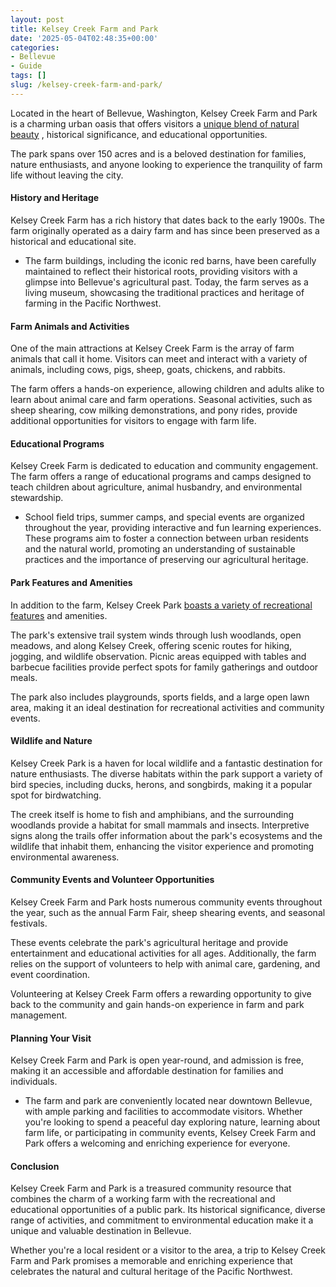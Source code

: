 ```yaml
---
layout: post
title: Kelsey Creek Farm and Park
date: '2025-05-04T02:48:35+00:00'
categories:
- Bellevue
- Guide
tags: []
slug: /kelsey-creek-farm-and-park/
---
```


Located in the heart of Bellevue, Washington, Kelsey Creek Farm and Park is a charming urban oasis that offers visitors a
[unique blend of natural beauty](https://bellevuewa.gov/city-government/departments/parks/community-centers/kelsey-creek-farm)
, historical significance, and educational opportunities.

The park spans over 150 acres and is a beloved destination for families, nature enthusiasts, and anyone looking to experience the tranquility of farm life without leaving the city.
#### History and Heritage
Kelsey Creek Farm has a rich history that dates back to the early 1900s. The farm originally operated as a dairy farm and has since been preserved as a historical and educational site.
- The farm buildings, including the iconic red barns, have been carefully maintained to reflect their historical roots, providing visitors with a glimpse into Bellevue's agricultural past.
Today, the farm serves as a living museum, showcasing the traditional practices and heritage of farming in the Pacific Northwest.
#### Farm Animals and Activities
One of the main attractions at Kelsey Creek Farm is the array of farm animals that call it home. Visitors can meet and interact with a variety of animals, including cows, pigs, sheep, goats, chickens, and rabbits.

The farm offers a hands-on experience, allowing children and adults alike to learn about animal care and farm operations. Seasonal activities, such as sheep shearing, cow milking demonstrations, and pony rides, provide additional opportunities for visitors to engage with farm life.
#### Educational Programs
Kelsey Creek Farm is dedicated to education and community engagement. The farm offers a range of educational programs and camps designed to teach children about agriculture, animal husbandry, and environmental stewardship.
- School field trips, summer camps, and special events are organized throughout the year, providing interactive and fun learning experiences.
These programs aim to foster a connection between urban residents and the natural world, promoting an understanding of sustainable practices and the importance of preserving our agricultural heritage.
#### Park Features and Amenities
In addition to the farm, Kelsey Creek Park
[boasts a variety of recreational features](https://bellevuewa.gov/city-government/departments/parks/parks-and-trails/nature-trails/kelsey-creek-park-nature-trails)
and amenities.

The park's extensive trail system winds through lush woodlands, open meadows, and along Kelsey Creek, offering scenic routes for hiking, jogging, and wildlife observation. Picnic areas equipped with tables and barbecue facilities provide perfect spots for family gatherings and outdoor meals.

The park also includes playgrounds, sports fields, and a large open lawn area, making it an ideal destination for recreational activities and community events.
#### Wildlife and Nature
Kelsey Creek Park is a haven for local wildlife and a fantastic destination for nature enthusiasts. The diverse habitats within the park support a variety of bird species, including ducks, herons, and songbirds, making it a popular spot for birdwatching.

The creek itself is home to fish and amphibians, and the surrounding woodlands provide a habitat for small mammals and insects. Interpretive signs along the trails offer information about the park's ecosystems and the wildlife that inhabit them, enhancing the visitor experience and promoting environmental awareness.
#### Community Events and Volunteer Opportunities
Kelsey Creek Farm and Park hosts numerous community events throughout the year, such as the annual Farm Fair, sheep shearing events, and seasonal festivals.

These events celebrate the park's agricultural heritage and provide entertainment and educational activities for all ages. Additionally, the farm relies on the support of volunteers to help with animal care, gardening, and event coordination.

Volunteering at Kelsey Creek Farm offers a rewarding opportunity to give back to the community and gain hands-on experience in farm and park management.
#### Planning Your Visit
Kelsey Creek Farm and Park is open year-round, and admission is free, making it an accessible and affordable destination for families and individuals.
- The farm and park are conveniently located near downtown Bellevue, with ample parking and facilities to accommodate visitors.
Whether you're looking to spend a peaceful day exploring nature, learning about farm life, or participating in community events, Kelsey Creek Farm and Park offers a welcoming and enriching experience for everyone.
#### Conclusion
Kelsey Creek Farm and Park is a treasured community resource that combines the charm of a working farm with the recreational and educational opportunities of a public park. Its historical significance, diverse range of activities, and commitment to environmental education make it a unique and valuable destination in Bellevue.

Whether you're a local resident or a visitor to the area, a trip to Kelsey Creek Farm and Park promises a memorable and enriching experience that celebrates the natural and cultural heritage of the Pacific Northwest.
